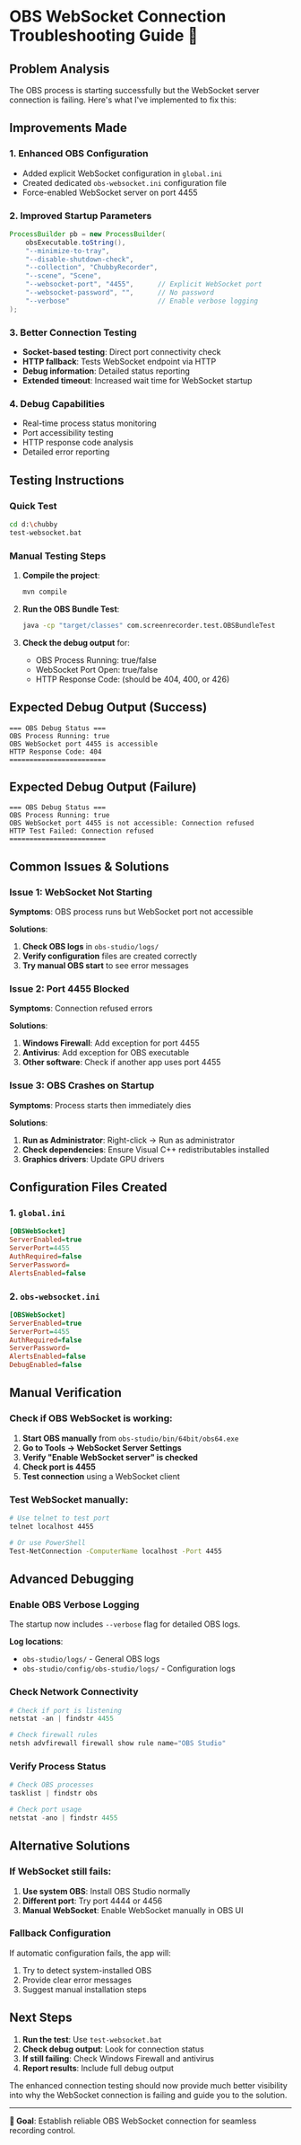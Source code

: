 # OBS WebSocket Connection Troubleshooting Guide 🔧

## Problem Analysis

The OBS process is starting successfully but the WebSocket server connection is failing. Here's what I've implemented to fix this:

## Improvements Made

### 1. **Enhanced OBS Configuration**
- Added explicit WebSocket configuration in `global.ini`
- Created dedicated `obs-websocket.ini` configuration file
- Force-enabled WebSocket server on port 4455

### 2. **Improved Startup Parameters**
```java
ProcessBuilder pb = new ProcessBuilder(
    obsExecutable.toString(),
    "--minimize-to-tray",
    "--disable-shutdown-check",
    "--collection", "ChubbyRecorder",
    "--scene", "Scene",
    "--websocket-port", "4455",      // Explicit WebSocket port
    "--websocket-password", "",      // No password
    "--verbose"                      // Enable verbose logging
);
```

### 3. **Better Connection Testing**
- **Socket-based testing**: Direct port connectivity check
- **HTTP fallback**: Tests WebSocket endpoint via HTTP
- **Debug information**: Detailed status reporting
- **Extended timeout**: Increased wait time for WebSocket startup

### 4. **Debug Capabilities**
- Real-time process status monitoring
- Port accessibility testing
- HTTP response code analysis
- Detailed error reporting

## Testing Instructions

### Quick Test
```bash
cd d:\chubby
test-websocket.bat
```

### Manual Testing Steps
1. **Compile the project**:
   ```bash
   mvn compile
   ```

2. **Run the OBS Bundle Test**:
   ```bash
   java -cp "target/classes" com.screenrecorder.test.OBSBundleTest
   ```

3. **Check the debug output** for:
   - OBS Process Running: true/false
   - WebSocket Port Open: true/false
   - HTTP Response Code: (should be 404, 400, or 426)

## Expected Debug Output (Success)
```
=== OBS Debug Status ===
OBS Process Running: true
OBS WebSocket port 4455 is accessible
HTTP Response Code: 404
========================
```

## Expected Debug Output (Failure)
```
=== OBS Debug Status ===
OBS Process Running: true
OBS WebSocket port 4455 is not accessible: Connection refused
HTTP Test Failed: Connection refused
========================
```

## Common Issues & Solutions

### Issue 1: WebSocket Not Starting
**Symptoms**: OBS process runs but WebSocket port not accessible

**Solutions**:
1. **Check OBS logs** in `obs-studio/logs/`
2. **Verify configuration** files are created correctly
3. **Try manual OBS start** to see error messages

### Issue 2: Port 4455 Blocked
**Symptoms**: Connection refused errors

**Solutions**:
1. **Windows Firewall**: Add exception for port 4455
2. **Antivirus**: Add exception for OBS executable
3. **Other software**: Check if another app uses port 4455

### Issue 3: OBS Crashes on Startup
**Symptoms**: Process starts then immediately dies

**Solutions**:
1. **Run as Administrator**: Right-click → Run as administrator
2. **Check dependencies**: Ensure Visual C++ redistributables installed
3. **Graphics drivers**: Update GPU drivers

## Configuration Files Created

### 1. `global.ini`
```ini
[OBSWebSocket]
ServerEnabled=true
ServerPort=4455
AuthRequired=false
ServerPassword=
AlertsEnabled=false
```

### 2. `obs-websocket.ini`
```ini
[OBSWebSocket]
ServerEnabled=true
ServerPort=4455
AuthRequired=false
ServerPassword=
AlertsEnabled=false
DebugEnabled=false
```

## Manual Verification

### Check if OBS WebSocket is working:
1. **Start OBS manually** from `obs-studio/bin/64bit/obs64.exe`
2. **Go to Tools → WebSocket Server Settings**
3. **Verify "Enable WebSocket server" is checked**
4. **Check port is 4455**
5. **Test connection** using a WebSocket client

### Test WebSocket manually:
```bash
# Use telnet to test port
telnet localhost 4455

# Or use PowerShell
Test-NetConnection -ComputerName localhost -Port 4455
```

## Advanced Debugging

### Enable OBS Verbose Logging
The startup now includes `--verbose` flag for detailed OBS logs.

**Log locations**:
- `obs-studio/logs/` - General OBS logs
- `obs-studio/config/obs-studio/logs/` - Configuration logs

### Check Network Connectivity
```powershell
# Check if port is listening
netstat -an | findstr 4455

# Check firewall rules
netsh advfirewall firewall show rule name="OBS Studio"
```

### Verify Process Status
```powershell
# Check OBS processes
tasklist | findstr obs

# Check port usage
netstat -ano | findstr 4455
```

## Alternative Solutions

### If WebSocket still fails:

1. **Use system OBS**: Install OBS Studio normally
2. **Different port**: Try port 4444 or 4456
3. **Manual WebSocket**: Enable WebSocket manually in OBS UI

### Fallback Configuration
If automatic configuration fails, the app will:
1. Try to detect system-installed OBS
2. Provide clear error messages
3. Suggest manual installation steps

## Next Steps

1. **Run the test**: Use `test-websocket.bat`
2. **Check debug output**: Look for connection status
3. **If still failing**: Check Windows Firewall and antivirus
4. **Report results**: Include full debug output

The enhanced connection testing should now provide much better visibility into why the WebSocket connection is failing and guide you to the solution.

---

**🎯 Goal**: Establish reliable OBS WebSocket connection for seamless recording control.
